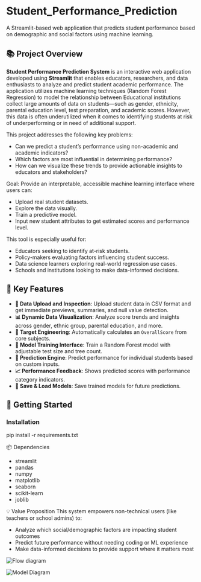 # Student_Performance_Prediction

A Streamlit-based web application that predicts student performance based on demographic and social factors using machine learning.


## 📚 Project Overview

**Student Performance Prediction System** is an interactive web application developed using **Streamlit** that enables educators, researchers, and data enthusiasts to analyze and predict student academic performance. The application utilizes machine learning techniques (Random Forest Regression) to model the relationship between Educational institutions collect large amounts of data on students—such as gender, ethnicity, parental education level, test preparation, and academic scores. However, this data is often underutilized when it comes to identifying students at risk of underperforming or in need of additional support.




This project addresses the following key problems:

- Can we predict a student’s performance using non-academic and academic indicators?
- Which factors are most influential in determining performance?
- How can we visualize these trends to provide actionable insights to educators and stakeholders?



Goal: Provide an interpretable, accessible machine learning interface where users can:

- Upload real student datasets.
- Explore the data visually.
- Train a predictive model.
- Input new student attributes to get estimated scores and performance level.


This tool is especially useful for:

- Educators seeking to identify at-risk students.
- Policy-makers evaluating factors influencing student success.
- Data science learners exploring real-world regression use cases.
- Schools and institutions looking to make data-informed decisions.


## 🧠 Key Features

- **📁 Data Upload and Inspection**: Upload student data in CSV format and get immediate previews, summaries, and null value detection.
- **📊 Dynamic Data Visualization**: Analyze score trends and insights across gender, ethnic group, parental education, and more.
- **🎯 Target Engineering**: Automatically calculates an `OverallScore` from core subjects.
- **🔧 Model Training Interface**: Train a Random Forest model with adjustable test size and tree count.
- **🧮 Prediction Engine**: Predict performance for individual students based on custom inputs.
- **📈 Performance Feedback**: Shows predicted scores with performance category indicators.
- **💾 Save & Load Models**: Save trained models for future predictions.



## 🚀 Getting Started

### Installation

pip install -r requirements.txt


📦 Dependencies
- streamlit
- pandas
- numpy
- matplotlib
- seaborn
- scikit-learn
- joblib

💡 Value Proposition
This system empowers non-technical users (like teachers or school admins) to:
- Analyze which social/demographic factors are impacting student outcomes
- Predict future performance without needing coding or ML experience
- Make data-informed decisions to provide support where it matters most



![Flow diagram](https://github.com/user-attachments/assets/6ad1a037-bbbe-4470-a2f0-c2d16db6051c)


![Model Diagram](https://github.com/user-attachments/assets/aadd2960-4324-44f0-a86e-3c94a51aea46)










